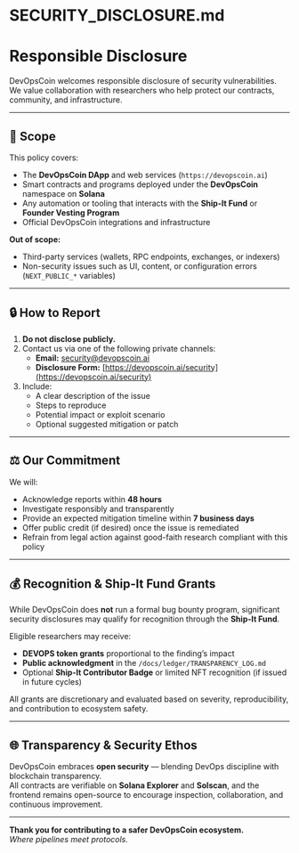 # SECURITY_DISCLOSURE.md

# Responsible Disclosure

DevOpsCoin welcomes responsible disclosure of security vulnerabilities.  
We value collaboration with researchers who help protect our contracts, community, and infrastructure.

---

## 🧩 Scope

This policy covers:

- The **DevOpsCoin DApp** and web services (`https://devopscoin.ai`)
- Smart contracts and programs deployed under the **DevOpsCoin** namespace on **Solana**
- Any automation or tooling that interacts with the **Ship-It Fund** or **Founder Vesting Program**
- Official DevOpsCoin integrations and infrastructure

**Out of scope:**

- Third-party services (wallets, RPC endpoints, exchanges, or indexers)
- Non-security issues such as UI, content, or configuration errors (`NEXT_PUBLIC_*` variables)

---

## 🔒 How to Report

1. **Do not disclose publicly.**
2. Contact us via one of the following private channels:
   - **Email:** [security@devopscoin.ai](mailto:security@devopscoin.ai)
   - **Disclosure Form:** [https://devopscoin.ai/security](https://devopscoin.ai/security)
3. Include:
   - A clear description of the issue
   - Steps to reproduce
   - Potential impact or exploit scenario
   - Optional suggested mitigation or patch

---

## ⚖️ Our Commitment

We will:

- Acknowledge reports within **48 hours**
- Investigate responsibly and transparently
- Provide an expected mitigation timeline within **7 business days**
- Offer public credit (if desired) once the issue is remediated
- Refrain from legal action against good-faith research compliant with this policy

---

## 💰 Recognition & Ship-It Fund Grants

While DevOpsCoin does **not** run a formal bug bounty program, significant security disclosures may qualify for recognition through the **Ship-It Fund**.

Eligible researchers may receive:

- **DEVOPS token grants** proportional to the finding’s impact
- **Public acknowledgment** in the `/docs/ledger/TRANSPARENCY_LOG.md`
- Optional **Ship-It Contributor Badge** or limited NFT recognition (if issued in future cycles)

All grants are discretionary and evaluated based on severity, reproducibility, and contribution to ecosystem safety.

---

## 🌐 Transparency & Security Ethos

DevOpsCoin embraces **open security** — blending DevOps discipline with blockchain transparency.  
All contracts are verifiable on **Solana Explorer** and **Solscan**, and the frontend remains open-source to encourage inspection, collaboration, and continuous improvement.

---

**Thank you for contributing to a safer DevOpsCoin ecosystem.**  
_Where pipelines meet protocols._
